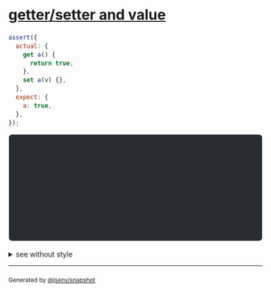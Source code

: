 # [getter/setter and value](../../property_descriptor.test.js#L92)

```js
assert({
  actual: {
    get a() {
      return true;
    },
    set a(v) {},
  },
  expect: {
    a: true,
  },
});
```

![img](throw.svg)

<details>
  <summary>see without style</summary>

```console
AssertionError: actual and expect are different

actual: {
  get a() {
    [source code],
  },
  set a() {
    [source code],
  },
}
expect: {
  a: true,
}
```

</details>


---

<sub>
  Generated by <a href="https://github.com/jsenv/core/tree/main/packages/tooling/snapshot">@jsenv/snapshot</a>
</sub>
